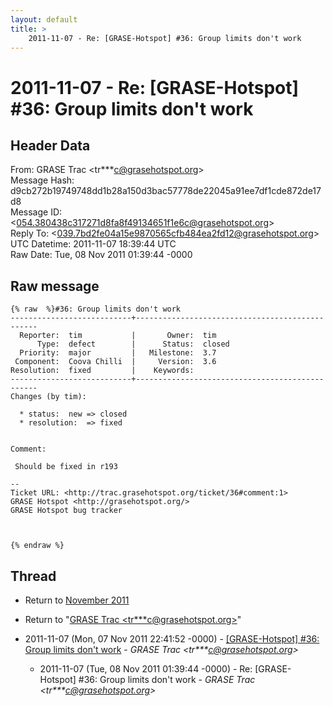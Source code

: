 ```yaml
---
layout: default
title: >
    2011-11-07 - Re: [GRASE-Hotspot] #36: Group limits don't work
---
```


# 2011-11-07 - Re: [GRASE-Hotspot] #36: Group limits don't work

## Header Data

From: GRASE Trac \<tr***c@grasehotspot.org\><br>
Message Hash: d9cb272b19749748dd1b28a150d3bac57778de22045a91ee7df1cde872de17d8<br>
Message ID: \<054.380438c317271d8fa8f49134651f1e6c@grasehotspot.org\><br>
Reply To: \<039.7bd2fe04a15e9870565cfb484ea2fd12@grasehotspot.org\><br>
UTC Datetime: 2011-11-07 18:39:44 UTC<br>
Raw Date: Tue, 08 Nov 2011 01:39:44 -0000<br>

## Raw message

```
{% raw  %}#36: Group limits don't work
---------------------------+------------------------------------------------
  Reporter:  tim           |       Owner:  tim   
      Type:  defect        |      Status:  closed
  Priority:  major         |   Milestone:  3.7   
 Component:  Coova Chilli  |     Version:  3.6   
Resolution:  fixed         |    Keywords:        
---------------------------+------------------------------------------------
Changes (by tim):

  * status:  new => closed
  * resolution:  => fixed


Comment:

 Should be fixed in r193

-- 
Ticket URL: <http://trac.grasehotspot.org/ticket/36#comment:1>
GRASE Hotspot <http://grasehotspot.org/>
GRASE Hotspot bug tracker



{% endraw %}
```

## Thread

+ Return to [November 2011](/archive/2011/11)

+ Return to "[GRASE Trac <tr***c<span>@</span>grasehotspot.org>](/authors/tr___c_at_grasehotspot_org)"

+ 2011-11-07 (Mon, 07 Nov 2011 22:41:52 -0000) - [[GRASE-Hotspot]  #36: Group limits don't work](/archive/2011/11/ec0bb62f95df8bde488eab96e0ae01dcb080faa60055e2e0039c1c9cd521953e) - _GRASE Trac \<tr***c@grasehotspot.org\>_
  + 2011-11-07 (Tue, 08 Nov 2011 01:39:44 -0000) - Re: [GRASE-Hotspot] #36: Group limits don't work - _GRASE Trac \<tr***c@grasehotspot.org\>_

